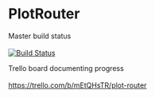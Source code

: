# PlotRouter

Master build status
<br/><br/>
[![Build Status](https://semaphoreci.com/api/v1/possiblellama/plotrouter/branches/master/shields_badge.svg)](https://semaphoreci.com/possiblellama/plotrouter)

Trello board documenting progress
<br/><br/>
https://trello.com/b/mEtQHsTR/plot-router


